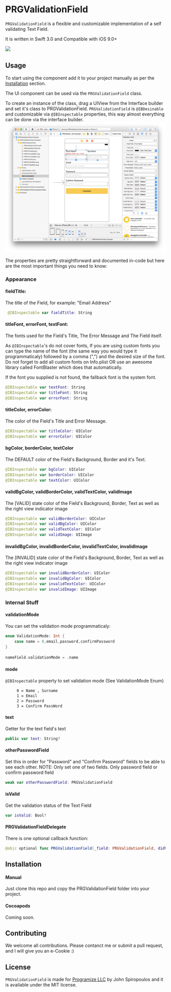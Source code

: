 # PRGValidationField

`PRGValidationField` is a flexible and customizable implementation of a self validating Text Field.

It is written in Swift 3.0 and Compatible with iOS 9.0+

![](/PRGValidationField.gif)

## Usage

To start using the component add it to your project manually as per the [Installation](#installation) section.

The UI component can be used via the `PRGValidationField` class. 

To create an instance of the class, drag a UIView from the Interface builder and set it's class to PRGValidationField.
`PRGValidationField` is `@IBDesinable` and customizable via `@IBInspectable` properties, this way almost everything can be done via the interface builder.
![](/Example1.png)

The properties are pretty straightforward and documented in-code but here are the most important things you need to know:

### Appearance
#### fieldTitle:
The title of the Field, for example: "Email Address"
```swift
 @IBInspectable var fieldTitle: String
```
#### titleFont, errorFont, textFont:
The fonts used for the Field's Title, The Error Message and The Field itself.

As `@IBInspectable`'s do not cover fonts, If you are using custom fonts you can type the name of the font (the same way you would type it programmaticaly) followed by a comma (",") and the desired size of the font. Do not forget to add all custom fonts on Info.plist OR use an awesome library called FontBlaster which does that automatically.

If the font you supplied is not found, the fallback font is the system font.
```swift
@IBInspectable var textFont: String
@IBInspectable var titleFont: String
@IBInspectable var errorFont: String 
```

#### titleColor, errorColor:
The color of the Field's Title and Error Message.
```swift
@IBInspectable var titleColor: UIColor
@IBInspectable var errorColor: UIColor
```
#### bgColor, borderColor, textColor
The DEFAULT color of the Field's Background, Border and it's Text.
```swift
@IBInspectable var bgColor: UIColor
@IBInspectable var borderColor: UIColor
@IBInspectable var textColor: UIColor
```

#### validBgColor, validBorderColor, validTextColor, validImage
The [VALID] state color of the Field's Background, Border, Text as well as the right view indicator image
```swift
@IBInspectable var validBorderColor: UIColor
@IBInspectable var validBgColor: UIColor
@IBInspectable var validTextColor: UIColor
@IBInspectable var validImage: UIImage
```
#### invalidBgColor, invalidBorderColor, invalidTextColor, invalidImage
The [INVALID] state color of the Field's Background, Border, Text as well as the right view indicator image
```swift
@IBInspectable var invalidBorderColor: UIColor
@IBInspectable var invalidBgColor: UIColor
@IBInspectable var invalidTextColor: UIColor
@IBInspectable var invalidImage: UIImage
```

### Internal Stuff
#### validationMode
You can set the validation mode programmaticaly:
```swift
enum ValidationMode: Int {
    case name = 0,email,password,confirmPassword
}

nameField.validationMode = .name
```
#### mode
`@IBInspectable` property to set validation mode (See ValidationMode Enum)
```
     0 = Name , Surname
     1 = Email
     2 = Password
     3 = Confirm PassWord
```
#### text
Getter for the text field's text
```swift
public var text: String?
```

#### otherPasswordField
Set this in order for "Password" and "Confirm Password" fields to be able to see each other.
NOTE: Only set one of two fields. Only password field or confirm password field

```swift
weak var otherPasswordField: PRGValidationField
```

#### isValid
Get the validation status of the Text Field
```swift
var isValid: Bool?
```

#### PRGValidationFieldDelegate
There is one optional callback function:
```swift
@objc optional func PRGValidationField(_field: PRGValidationField, didValidateWithResult result: Bool, andErrorMessage errorMessage: String?)
```
## Installation
#### Manual
Just clone this repo and copy the PRGValidationField folder into your project.

#### Cocoapods
Coming soon.

## Contributing

We welcome all contributions. Please contanct me or submit a pull request, and I will give you an e-Cookie :)

## License
`PRGValidationField` is made for [Programize LLC](https://www.programize.com) by John Spiropoulos and it is available under the MIT license.
